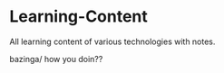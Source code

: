 # Learning-Content
All learning content of various technologies with notes.

bazinga/ how you doin??